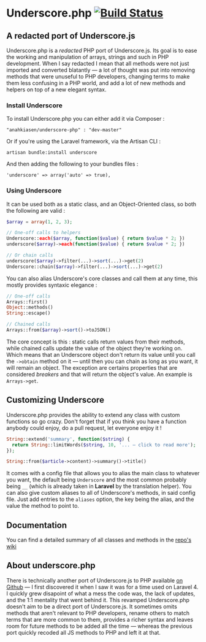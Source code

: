 # Underscore.php [![Build Status](https://secure.travis-ci.org/Anahkiasen/underscore-php.png?branch=master)](https://travis-ci.org/Anahkiasen/underscore-php)
## A redacted port of Underscore.js

Underscore.php is a _redacted_ PHP port of Underscore.js. Its goal is to ease the working and manipulation of arrays, strings and such in PHP development. When I say redacted I mean that all methods were not just imported and converted blatantly — a lot of thought was put into removing methods that were unuseful to PHP developers, changing terms to make them less confusing in a PHP world, and add a lot of new methods and helpers on top of a new elegant syntax.

### Install Underscore

To install Underscore.php you can either add it via Composer :

    "anahkiasen/underscore-php" : "dev-master"

Or if you're using the Laravel framework, via the Artisan CLI :

    artisan bundle:install underscore

And then adding the following to your bundles files :

    'underscore' => array('auto' => true),

### Using Underscore

It can be used both as a static class, and an Object-Oriented class, so both the following are valid :

```php
$array = array(1, 2, 3);

// One-off calls to helpers
Underscore::each($array, function($value) { return $value * 2; })
underscore($array)->each(function($value) { return $value * 2; })

// Or chain calls
underscore($array)->filter(...)->sort(...)->get(2)
Underscore::chain($array)->filter(...)->sort(...)->get(2)
```

You can also alias Underscore's core classes and call them at any time, this mostly provides syntaxic elegance :

```php
// One-off calls
Arrays::first()
Object::methods()
String::escape()

// Chained calls
Arrays::from($array)->sort()->toJSON()
```

The core concept is this : static calls return values from their methods, while chained calls update the value of the object they're working on. Which means that an Underscore object don't return its value until you call the `->obtain` method on it — until then you can chain as long as you want, it will remain an object.
The exception are certains properties that are considered _breakers_ and that will return the object's value. An example is `Arrays->get`.

## Customizing Underscore

Underscore.php provides the ability to extend any class with custom functions so go crazy. Don't forget that if you think you have a function anybody could enjoy, do a pull request, let everyone enjoy it !

```php
String::extend('summary', function($string) {
  return String::limitWords($string, 10, '... — click to read more');
});

String::from($article->content)->summary()->title()
```

It comes with a config file that allows you to alias the main class to whatever you want, the default being `Underscore` and the most common probably being `__` (which is already taken in **Laravel** by the translation helper).
You can also give custom aliases to all of Underscore's methods, in said config file. Just add entries to the `aliases` option, the key being the alias, and the value the method to point to.

## Documentation

You can find a detailed summary of all classes and methods in the [repo's wiki][]

## About underscore.php

There is technically another port of Underscore.js to PHP available [on Github][] — I first discovered it when I saw it was for a time used on Laravel 4. I quickly grew disapoint of what a mess the code was, the lack of updates, and the 1:1 mentality that went behind it.
This revamped Underscore.php doesn't aim to be a direct port of Underscore.js. It sometimes omits methods that aren't relevant to PHP developers, rename others to match terms that are more common to them, provides a richer syntax and leaves room for future methods to be added all the time — whereas the previous port quickly recoded all JS methods to PHP and left it at that.

[repo's wiki]: https://github.com/Anahkiasen/underscore-php/wiki/_pages
[on Github]: https://github.com/brianhaveri/Underscore.php
